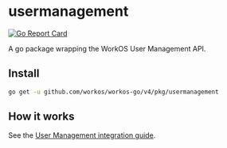 # usermanagement

[![Go Report Card](https://img.shields.io/badge/dev-reference-007d9c?logo=go&logoColor=white&style=flat)](https://pkg.go.dev/github.com/workos/workos-go/v4/pkg/usermanagement)

A go package wrapping the WorkOS User Management API.

## Install

```sh
go get -u github.com/workos/workos-go/v4/pkg/usermanagement
```

## How it works

See the [User Management integration guide](https://workos.com/docs/user-management/).
